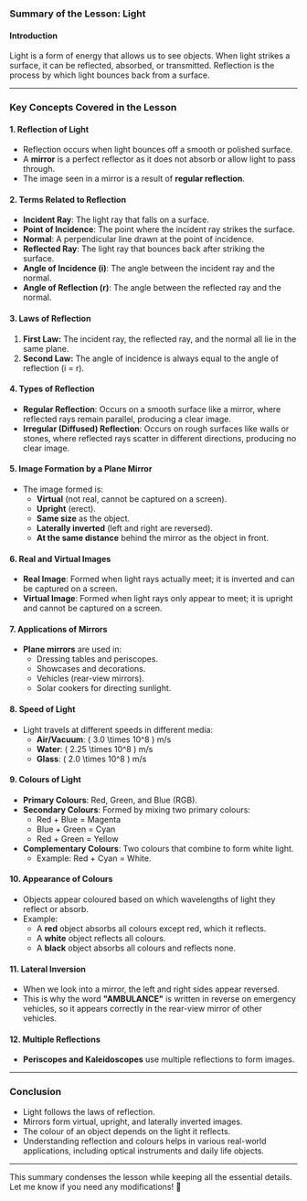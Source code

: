 ### **Summary of the Lesson: Light**

#### **Introduction**

Light is a form of energy that allows us to see objects. When light strikes a surface, it can be reflected, absorbed, or transmitted. Reflection is the process by which light bounces back from a surface.

---

### **Key Concepts Covered in the Lesson**

#### **1. Reflection of Light**

- Reflection occurs when light bounces off a smooth or polished surface.
- A **mirror** is a perfect reflector as it does not absorb or allow light to pass through.
- The image seen in a mirror is a result of **regular reflection**.

#### **2. Terms Related to Reflection**

- **Incident Ray**: The light ray that falls on a surface.
- **Point of Incidence**: The point where the incident ray strikes the surface.
- **Normal**: A perpendicular line drawn at the point of incidence.
- **Reflected Ray**: The light ray that bounces back after striking the surface.
- **Angle of Incidence (i)**: The angle between the incident ray and the normal.
- **Angle of Reflection (r)**: The angle between the reflected ray and the normal.

#### **3. Laws of Reflection**

1. **First Law:** The incident ray, the reflected ray, and the normal all lie in the same plane.
2. **Second Law:** The angle of incidence is always equal to the angle of reflection (i = r).

#### **4. Types of Reflection**

- **Regular Reflection**: Occurs on a smooth surface like a mirror, where reflected rays remain parallel, producing a clear image.
- **Irregular (Diffused) Reflection**: Occurs on rough surfaces like walls or stones, where reflected rays scatter in different directions, producing no clear image.

#### **5. Image Formation by a Plane Mirror**

- The image formed is:
  - **Virtual** (not real, cannot be captured on a screen).
  - **Upright** (erect).
  - **Same size** as the object.
  - **Laterally inverted** (left and right are reversed).
  - **At the same distance** behind the mirror as the object in front.

#### **6. Real and Virtual Images**

- **Real Image**: Formed when light rays actually meet; it is inverted and can be captured on a screen.
- **Virtual Image**: Formed when light rays only appear to meet; it is upright and cannot be captured on a screen.

#### **7. Applications of Mirrors**

- **Plane mirrors** are used in:
  - Dressing tables and periscopes.
  - Showcases and decorations.
  - Vehicles (rear-view mirrors).
  - Solar cookers for directing sunlight.

#### **8. Speed of Light**

- Light travels at different speeds in different media:
  - **Air/Vacuum**: \( 3.0 \times 10^8 \) m/s
  - **Water**: \( 2.25 \times 10^8 \) m/s
  - **Glass**: \( 2.0 \times 10^8 \) m/s

#### **9. Colours of Light**

- **Primary Colours**: Red, Green, and Blue (RGB).
- **Secondary Colours**: Formed by mixing two primary colours:
  - Red + Blue = Magenta
  - Blue + Green = Cyan
  - Red + Green = Yellow
- **Complementary Colours**: Two colours that combine to form white light.
  - Example: Red + Cyan = White.

#### **10. Appearance of Colours**

- Objects appear coloured based on which wavelengths of light they reflect or absorb.
- Example:
  - A **red** object absorbs all colours except red, which it reflects.
  - A **white** object reflects all colours.
  - A **black** object absorbs all colours and reflects none.

#### **11. Lateral Inversion**

- When we look into a mirror, the left and right sides appear reversed.
- This is why the word **"AMBULANCE"** is written in reverse on emergency vehicles, so it appears correctly in the rear-view mirror of other vehicles.

#### **12. Multiple Reflections**

- **Periscopes and Kaleidoscopes** use multiple reflections to form images.

---

### **Conclusion**

- Light follows the laws of reflection.
- Mirrors form virtual, upright, and laterally inverted images.
- The colour of an object depends on the light it reflects.
- Understanding reflection and colours helps in various real-world applications, including optical instruments and daily life objects.

---

This summary condenses the lesson while keeping all the essential details. Let me know if you need any modifications! 🚀


